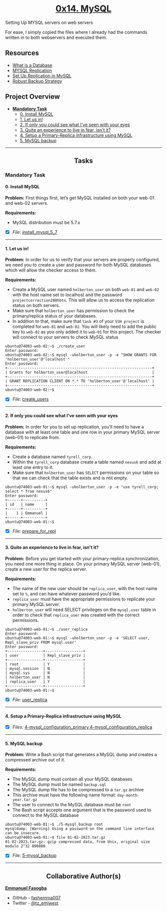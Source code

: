 <h1 style="text-align: center;">
	<a href='https://intranet.alxswe.com/projects/280'>
		0x14. MySQL
	</a>
</h1>

Setting Up MYSQL servers on web servers

For ease, I simply copied the files where I already had the commands written in
to both webservers and executed them.

## Resources
* [What is a Database](https://www.techtarget.com/searchdatamanagement/definition/database)
* [MYSQL Replication](https://www.digitalocean.com/community/tutorials/how-to-choose-a-redundancy-plan-to-ensure-high-availability#sql-replication)
* [Set Up Replication in MySQL](https://www.digitalocean.com/community/tutorials/how-to-set-up-replication-in-mysql)
* [Robust Backup Strategy](https://www.databasejournal.com/ms-sql/developing-a-sql-server-backup-strategy/)


## Project Overview

- [**Mandatory Task**](#mandatory-task)
	- [0. Install MySQL](install_mysql_5_7)
	- [1. Let us in!](create_users)
	- [2. If only you could see what I've seen with your eyes](prepare_for_repl)
	- [3. Quite an experience to live in fear, isn't it?](user_replica)
	- [4. Setup a Primary-Replica infrastructure using MySQL](4-mysql_configuration_replica)
	- [5. MySQL backup](5-mysql_backup)

---

<h2 style="text-align: center;">Tasks</h2>

### Mandatory Task
#### 0. Install MySQL

**Problem:** First things first, let’s get MySQL installed on both your web-01 and web-02 servers.

**Requirements:**
* MySQL distribution must be 5.7.x

- [x] *File:* [install_mysql_5_7](install_mysql_5_7)

---

#### 1. Let us in!

**Problem:** In order for us to verify that your servers are properly configured, we need you to create a user and password for both MySQL databases which will allow the checker access to them.

**Requirements:**
* Create a MySQL user named `holberton_user` on both `web-01` and `web-02` with the host name set to localhost and the password `projectcorrection280hbtn`. This will allow us to access the replication status on both servers.
* Make sure that `holberton_user` has permission to check the primary/replica status of your databases.
* In addition to that, make sure that `task #3` of your `SSH project` is completed for `web-01` and `web-02`. You will likely need to add the public key to `web-02` as you only added it to `web-01` for this project. The checker will connect to your servers to check MySQL status
```
ubuntu@74003-web-02:~$ ./create_user 
Enter password: 
ubuntu@74003-web-02:~$ mysql -uholberton_user -p -e "SHOW GRANTS FOR 'holberton_user'@'localhost'"
Enter password: 
+-----------------------------------------------------------------+
| Grants for holberton_user@localhost                             |
+-----------------------------------------------------------------+
| GRANT REPLICATION CLIENT ON *.* TO 'holberton_user'@'localhost' |
+-----------------------------------------------------------------+
ubuntu@74003-web-02:~$ 

```
- [x] *File:* [create_users](create_users)

---

#### 2. If only you could see what I've seen with your eyes

**Problem:** In order for you to set up replication, you’ll need to have a database with at least one table and one row in your primary MySQL server (web-01) to replicate from.

**Requirements:**
* Create a database named `tyrell_corp`.
* Within the `tyrell_corp` database create a table named `nexus6` and add at least one entry to it.
* Make sure that `holberton_user` has `SELECT` permissions on your table so that we can check that the table exists and is not empty.

```
ubuntu@74003-web-01:~$ mysql -uholberton_user -p -e "use tyrell_corp; select * from nexus6"
Enter password: 
+------+----------+
| id   | name     |
+------+----------+
|    1 | Emmanuel |
+------+----------+
ubuntu@74003-web-01:~$ 
```
- [x] *File:* [prepare_for_repl](prepare_for_repl)

---

#### 3. Quite an experience to live in fear, isn't it?

**Problem:** Before you get started with your primary-replica synchronization, you need one more thing in place. On your primary MySQL server (web-01), create a new user for the replica server.

**Requirements:**
* The name of the new user should be `replica_user`, with the host name set to `%`, and can have whatever password you’d like.
* `replica_user` must have the appropriate permissions to replicate your primary MySQL server.
* `holberton_user` will need SELECT privileges on the `mysql.user` table in order to check that `replica_user` was created with the correct permissions.

```
ubuntu@74003-web-01:~$ ./user_replica 
Enter password: 
ubuntu@74003-web-01:~$ mysql -uholberton_user -p -e 'SELECT user, Repl_slave_priv FROM mysql.user'
Enter password: 
+----------------+-----------------+
| user           | Repl_slave_priv |
+----------------+-----------------+
| root           | Y               |
| mysql.session  | N               |
| mysql.sys      | N               |
| holberton_user | N               |
| replica_user   | Y               |
+----------------+-----------------+
ubuntu@74003-web-01:~$ 
```
- [x] *File:* [user_replica](user_replica)

---
#### 4. Setup a Primary-Replica infrastructure using MySQL

- [x] *Files:* [4-mysql_configuration_primary](4-mysql_configuration_primary),[4-mysql_configuration_replica](4-mysql_configuration_replica)

---
#### 5. MySQL backup

**Problem:** Write a Bash script that generates a MySQL dump and creates a compressed archive out of it.

**Requirements:**
* The MySQL dump must contain all your MySQL databases
* The MySQL dump must be named `backup.sql`
* The MySQL dump file has to be compressed to a `tar.gz` archive
* This archive must have the following name format: `day-month-year.tar.gz`
* The user to connect to the MySQL database must be `root`
* The Bash script accepts one argument that is the password used to connect to the MySQL database

```
ubuntu@74003-web-01:~$ ./5-mysql_backup root
mysqldump: [Warning] Using a password on the command line interface can be insecure.
ubuntu@74003-web-01:~$ file 01-02-2023.tar.gz 
01-02-2023.tar.gz: gzip compressed data, from Unix, original size modulo 2^32 890880
```
- [x] *File:* [5-mysql_backup](5-mysql_backup)

---

<h2 style="text-align: center;">Collaborative Author(s)</h2>

[**Emmanuel Fasogba**](https://www.linkedin.com/in/emmanuelofasogba/)
- GitHub - [fashemma007](https://github.com/fashemma007)
- Twitter - [@tz_emiwest](https://www.twitter.com/tz_emiwest)
